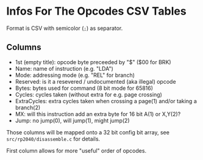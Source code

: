 Infos For The Opcodes CSV Tables
================================

Format is CSV with semicolor (`;`) as separator.

Columns
-------

- 1st (empty title): opcode byte preceeded by "$" ($00 for BRK)
- Name: name of instruction (e.g. "LDA")
- Mode: addressing mode (e.g. "REL" for branch)
- Reserved: is it a resevered / undocumented (aka illegal) opcode
- Bytes: bytes used for command (8 bit mode for 65816)
- Cycles: cycles taken (without extra for e.g. page crossing)
- ExtraCycles: extra cycles taken when crossing a page(1) and/or taking a branch(2)
- MX: will this instruction add an extra byte for 16 bit A(1) or X,Y(2)?
- Jump: no jump(0), will jump(1), might jump(2)

Those columns will be mapped onto a 32 bit config bit array, see
`src/rp2040/disassemble.c` for details.

First column allows for more "useful" order of opcodes.

